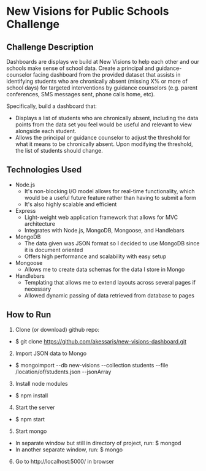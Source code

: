 # New Visions for Public Schools Challenge

## Challenge Description
Dashboards are displays we build at New Visions to help each other
and our schools make sense of school data. Create a principal and guidance-counselor facing
dashboard from the provided dataset that assists in identifying students who are chronically
absent (missing X% or more of school days) for targeted interventions by guidance counselors
(e.g. parent conferences, SMS messages sent, phone calls home, etc).

Specifically, build a dashboard that:
* Displays a list of students who are chronically absent, including the data points from the
data set you feel would be useful and relevant to view alongside each student.
* Allows the principal or guidance counselor to adjust the threshold for what it means to be
chronically absent. Upon modifying the threshold, the list of students should change.

## Technologies Used
* Node.js
  * It's non-blocking I/O model allows for real-time functionality, which would be a useful future feature rather than having to submit a form
  * It's also highly scalable and efficient
* Express
  * Light-weight web application framework that allows for MVC architecture
  * Integrates with Node.js, MongoDB, Mongoose, and Handlebars
* MongoDB
  * The data given was JSON format so I decided to use MongoDB since it is document oriented
  * Offers high performance and scalability with easy setup
* Mongoose
  * Allows me to create data schemas for the data I store in Mongo
* Handlebars
  * Templating that allows me to extend layouts across several pages if necessary
  * Allowed dynamic passing of data retrieved from database to pages

## How to Run
1. Clone (or download) github repo:
  * $ git clone https://github.com/akessaris/new-visions-dashboard.git
2. Import JSON data to Mongo
  * $ mongoimport --db new-visions --collection students --file /location/of/students.json --jsonArray
3. Install node modules
  * $ npm install
4. Start the server
  * $ npm start
5. Start mongo
  * In separate window but still in directory of project, run: $ mongod
  * In another separate window, run: $ mongo
6. Go to http://localhost:5000/ in browser
